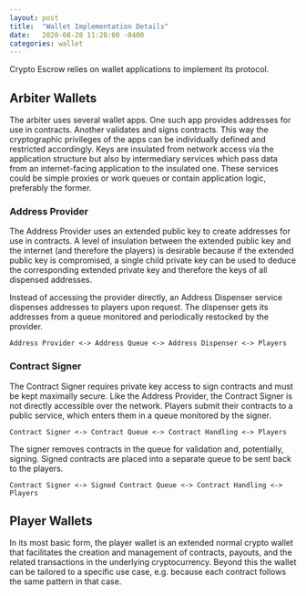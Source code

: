 ```yaml
---
layout: post
title:  "Wallet Implementation Details"
date:   2020-08-28 11:28:00 -0400
categories: wallet
---
```


Crypto Escrow relies on wallet applications to implement its protocol.

## Arbiter Wallets 

The arbiter uses several wallet apps. One such app provides addresses for use in contracts. Another validates and signs contracts. This way the cryptographic privileges of the apps can be individually defined and restricted accordingly. Keys are insulated from network access via the application structure but also by intermediary services which pass data from an internet-facing application to the insulated one. These services could be simple proxies or work queues or contain application logic, preferably the former.

### Address Provider 
The Address Provider uses an extended public key to create addresses for use in contracts. A level of insulation between the extended public key and the internet (and therefore the players) is desirable because if the extended public key is compromised, a single child private key can be used to deduce the corresponding extended private key and therefore the keys of all dispensed addresses.

Instead of accessing the provider directly, an Address Dispenser service dispenses addresses to players upon request. The dispenser gets its addresses from a queue monitored and periodically restocked by the provider. 

`
Address Provider <-> Address Queue <-> Address Dispenser <-> Players
`

### Contract Signer
The Contract Signer requires private key access to sign contracts and must be kept maximally secure. Like the Address Provider, the Contract Signer is not directly accessible over the network. Players submit their contracts to a public service, which enters them in a queue monitored by the signer. 

`
Contract Signer <-> Contract Queue <-> Contract Handling <-> Players
`

The signer removes contracts in the queue for validation and, potentially, signing. Signed contracts are placed into a separate queue to be sent back to the players.

`
Contract Signer <-> Signed Contract Queue <-> Contract Handling <-> Players
`

## Player Wallets
In its most basic form, the player wallet is an extended normal crypto wallet that facilitates the creation and management of contracts, payouts, and the related transactions in the underlying cryptocurrency. Beyond this the wallet can be tailored to a specific use case, e.g. because each contract follows the same pattern in that case.
